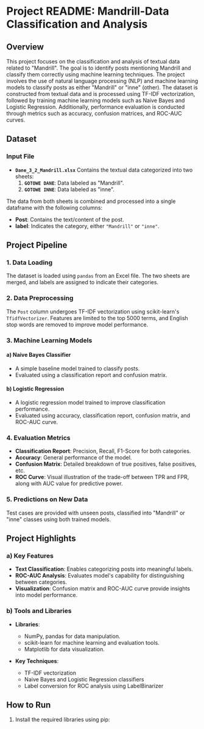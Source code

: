 # Project README: Mandrill-Data Classification and Analysis
## Overview
This project focuses on the classification and analysis of textual data related to "Mandrill". The goal is to identify posts mentioning Mandrill and classify them correctly using machine learning techniques. The project involves the use of natural language processing (NLP) and machine learning models to classify posts as either "Mandrill" or "inne" (other).
The dataset is constructed from textual data and is processed using TF-IDF vectorization, followed by training machine learning models such as Naive Bayes and Logistic Regression. Additionally, performance evaluation is conducted through metrics such as accuracy, confusion matrices, and ROC-AUC curves.
## Dataset
### Input File
- **`Dane_3_2_Mandrill.xlsx`**
Contains the textual data categorized into two sheets:
    1. **`GOTOWE DANE`**: Data labeled as "Mandrill".
    2. **`GOTOWE INNE`**: Data labeled as "inne".

The data from both sheets is combined and processed into a single dataframe with the following columns:
- **Post**: Contains the text/content of the post.
- **label**: Indicates the category, either `"Mandrill"` or `"inne"`.

## Project Pipeline
### 1. Data Loading
The dataset is loaded using `pandas` from an Excel file. The two sheets are merged, and labels are assigned to indicate their categories.
### 2. Data Preprocessing
The `Post` column undergoes TF-IDF vectorization using scikit-learn's `TfidfVectorizer`. Features are limited to the top 5000 terms, and English stop words are removed to improve model performance.
### 3. Machine Learning Models
#### a) Naive Bayes Classifier
- A simple baseline model trained to classify posts.
- Evaluated using a classification report and confusion matrix.

#### b) Logistic Regression
- A logistic regression model trained to improve classification performance.
- Evaluated using accuracy, classification report, confusion matrix, and ROC-AUC curve.

### 4. Evaluation Metrics
- **Classification Report**: Precision, Recall, F1-Score for both categories.
- **Accuracy**: General performance of the model.
- **Confusion Matrix**: Detailed breakdown of true positives, false positives, etc.
- **ROC Curve**: Visual illustration of the trade-off between TPR and FPR, along with AUC value for predictive power.

### 5. Predictions on New Data
Test cases are provided with unseen posts, classified into "Mandrill" or "inne" classes using both trained models.
## Project Highlights
### a) Key Features
- **Text Classification**: Enables categorizing posts into meaningful labels.
- **ROC-AUC Analysis**: Evaluates model's capability for distinguishing between categories.
- **Visualization**: Confusion matrix and ROC-AUC curve provide insights into model performance.

### b) Tools and Libraries
- **Libraries**:
    - NumPy, pandas for data manipulation.
    - scikit-learn for machine learning and evaluation tools.
    - Matplotlib for data visualization.

- **Key Techniques**:
    - TF-IDF vectorization
    - Naive Bayes and Logistic Regression classifiers
    - Label conversion for ROC analysis using LabelBinarizer

## How to Run
1. Install the required libraries using pip:
